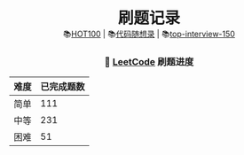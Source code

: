 <div align="center">
  <p align="center">
    <h1 style="margin-bottom: 0;">刷题记录</h1>
    <a>
      📚<a href="https://leetcode.cn/studyplan/top-100-liked/" target="_blank">HOT100</a> | 
      📚<a href="https://programmercarl.com/" target="_blank">代码随想录</a> |
      📚<a href="https://leetcode.cn/studyplan/top-interview-150/" target="_blank">top-interview-150</a>
    </a>
  </p>
</div>

<div align="center">

<h3>🧮 <a href="https://leetcode.cn" target="_blank">LeetCode</a> 刷题进度</h3>

<table>
  <thead>
    <tr>
      <th>难度</th>
      <th>已完成题数</th>
    </tr>
  </thead>
  <tbody>
    <tr>
      <td>简单</td>
      <td>111</td>
    </tr>
    <tr>
      <td>中等</td>
      <td>231</td>
    </tr>
    <tr>
      <td>困难</td>
      <td>51</td>
    </tr>
  </tbody>
</table>

</div>
